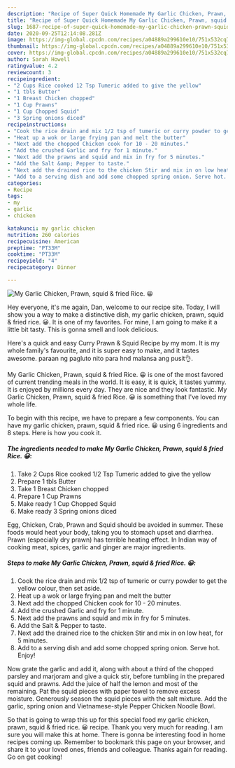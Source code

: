 ```yaml
---
description: "Recipe of Super Quick Homemade My Garlic Chicken, Prawn, squid &amp;amp; fried Rice. 😀"
title: "Recipe of Super Quick Homemade My Garlic Chicken, Prawn, squid &amp;amp; fried Rice. 😀"
slug: 1687-recipe-of-super-quick-homemade-my-garlic-chicken-prawn-squid-and-amp-fried-rice
date: 2020-09-25T12:14:08.281Z
image: https://img-global.cpcdn.com/recipes/a04889a299610e10/751x532cq70/my-garlic-chicken-prawn-squid-fried-rice-😀-recipe-main-photo.jpg
thumbnail: https://img-global.cpcdn.com/recipes/a04889a299610e10/751x532cq70/my-garlic-chicken-prawn-squid-fried-rice-😀-recipe-main-photo.jpg
cover: https://img-global.cpcdn.com/recipes/a04889a299610e10/751x532cq70/my-garlic-chicken-prawn-squid-fried-rice-😀-recipe-main-photo.jpg
author: Sarah Howell
ratingvalue: 4.2
reviewcount: 3
recipeingredient:
- "2 Cups Rice cooked 12 Tsp Tumeric added to give the yellow"
- "1 tbls Butter"
- "1 Breast Chicken chopped"
- "1 Cup Prawns"
- "1 Cup Chopped Squid"
- "3 Spring onions diced"
recipeinstructions:
- "Cook the rice drain and mix 1/2 tsp of tumeric or curry powder to get the yellow colour, then set aside."
- "Heat up a wok or large frying pan and melt the butter"
- "Next add the chopped Chicken cook for 10 - 20 minutes."
- "Add the crushed Garlic and fry for 1 minute."
- "Next add the prawns and squid and mix in fry for 5 minutes."
- "Add the Salt &amp; Pepper to taste."
- "Next add the drained rice to the chicken Stir and mix in on low heat, for 5 minutes."
- "Add to a serving dish and add some chopped spring onion. Serve hot. Enjoy!"
categories:
- Recipe
tags:
- my
- garlic
- chicken

katakunci: my garlic chicken 
nutrition: 260 calories
recipecuisine: American
preptime: "PT33M"
cooktime: "PT33M"
recipeyield: "4"
recipecategory: Dinner

---
```



![My Garlic Chicken, Prawn, squid &amp; fried Rice. 😀](https://img-global.cpcdn.com/recipes/a04889a299610e10/751x532cq70/my-garlic-chicken-prawn-squid-fried-rice-😀-recipe-main-photo.jpg)

Hey everyone, it's me again, Dan, welcome to our recipe site. Today, I will show you a way to make a distinctive dish, my garlic chicken, prawn, squid &amp; fried rice. 😀. It is one of my favorites. For mine, I am going to make it a little bit tasty. This is gonna smell and look delicious.

Here&#39;s a quick and easy Curry Prawn &amp; Squid Recipe by my mom. It is my whole family&#39;s favourite, and it is super easy to make, and it tastes awesome. paraan ng pagluto nito para hnd malansa ang pusit👌.

My Garlic Chicken, Prawn, squid &amp; fried Rice. 😀 is one of the most favored of current trending meals in the world. It is easy, it is quick, it tastes yummy. It is enjoyed by millions every day. They are nice and they look fantastic. My Garlic Chicken, Prawn, squid &amp; fried Rice. 😀 is something that I've loved my whole life.


To begin with this recipe, we have to prepare a few components. You can have my garlic chicken, prawn, squid &amp; fried rice. 😀 using 6 ingredients and 8 steps. Here is how you cook it.

<!--inarticleads1-->

##### The ingredients needed to make My Garlic Chicken, Prawn, squid &amp; fried Rice. 😀:

1. Take 2 Cups Rice cooked 1/2 Tsp Tumeric added to give the yellow
1. Prepare 1 tbls Butter
1. Take 1 Breast Chicken chopped
1. Prepare 1 Cup Prawns
1. Make ready 1 Cup Chopped Squid
1. Make ready 3 Spring onions diced


Egg, Chicken, Crab, Prawn and Squid should be avoided in summer. These foods would heat your body, taking you to stomach upset and diarrhea. Prawn (especially dry prawn) has terrible heating effect. In Indian way of cooking meat, spices, garlic and ginger are major ingredients. 

<!--inarticleads2-->

##### Steps to make My Garlic Chicken, Prawn, squid &amp; fried Rice. 😀:

1. Cook the rice drain and mix 1/2 tsp of tumeric or curry powder to get the yellow colour, then set aside.
1. Heat up a wok or large frying pan and melt the butter
1. Next add the chopped Chicken cook for 10 - 20 minutes.
1. Add the crushed Garlic and fry for 1 minute.
1. Next add the prawns and squid and mix in fry for 5 minutes.
1. Add the Salt &amp; Pepper to taste.
1. Next add the drained rice to the chicken Stir and mix in on low heat, for 5 minutes.
1. Add to a serving dish and add some chopped spring onion. Serve hot. Enjoy!


Now grate the garlic and add it, along with about a third of the chopped parsley and marjoram and give a quick stir, before tumbling in the prepared squid and prawns. Add the juice of half the lemon and most of the remaining. Pat the squid pieces with paper towel to remove excess moisture. Generously season the squid pieces with the salt mixture. Add the garlic, spring onion and Vietnamese-style Pepper Chicken Noodle Bowl. 

So that is going to wrap this up for this special food my garlic chicken, prawn, squid &amp; fried rice. 😀 recipe. Thank you very much for reading. I am sure you will make this at home. There is gonna be interesting food in home recipes coming up. Remember to bookmark this page on your browser, and share it to your loved ones, friends and colleague. Thanks again for reading. Go on get cooking!
